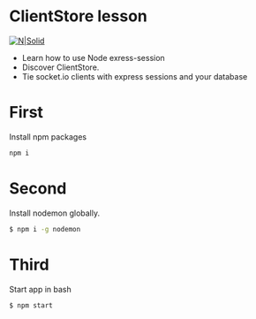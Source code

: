 # ClientStore lesson
[![N|Solid](https://alexall.dev/images/alexall100x100.svg)](https://alexall.dev)
- Learn how to use Node exress-session
- Discover ClientStore.
- Tie socket.io clients with express sessions and your database
# First
Install npm packages
```sh
npm i
```
# Second
Install nodemon globally.
```sh
$ npm i -g nodemon
```
# Third
Start app in bash
```sh
$ npm start
```
